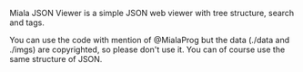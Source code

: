 Miala JSON Viewer is a simple JSON web viewer with tree structure, search and tags.

You can use the code with mention of @MialaProg but the data (./data and ./imgs) are copyrighted, so please don't use it. You can of course use the same structure of JSON.